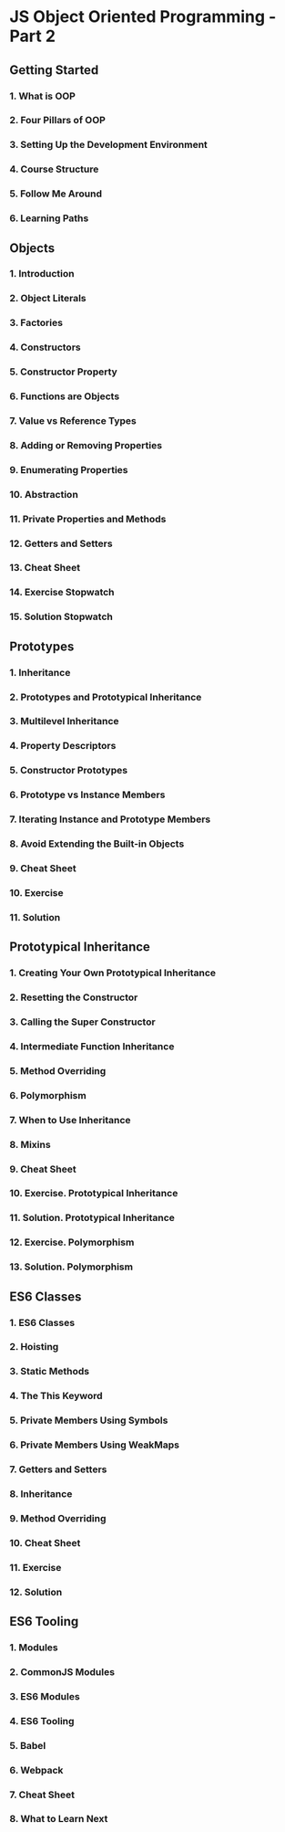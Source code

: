 # JS Object Oriented Programming - Part 2

## Getting Started
### 1. What is OOP
### 2. Four Pillars of OOP
### 3. Setting Up the Development Environment
### 4. Course Structure
### 5. Follow Me Around
### 6. Learning Paths

## Objects
### 1. Introduction
### 2. Object Literals
### 3. Factories
### 4. Constructors
### 5. Constructor Property
### 6. Functions are Objects
### 7. Value vs Reference Types
### 8. Adding or Removing Properties
### 9. Enumerating Properties
### 10. Abstraction
### 11. Private Properties and Methods
### 12. Getters and Setters
### 13. Cheat Sheet
### 14. Exercise Stopwatch
### 15. Solution Stopwatch

## Prototypes
### 1. Inheritance
### 2. Prototypes and Prototypical Inheritance
### 3. Multilevel Inheritance
### 4. Property Descriptors
### 5. Constructor Prototypes
### 6. Prototype vs Instance Members
### 7. Iterating Instance and Prototype Members
### 8. Avoid Extending the Built-in Objects
### 9. Cheat Sheet
### 10. Exercise
### 11. Solution

## Prototypical Inheritance
### 1. Creating Your Own Prototypical Inheritance
### 2. Resetting the Constructor
### 3. Calling the Super Constructor
### 4. Intermediate Function Inheritance
### 5. Method Overriding
### 6. Polymorphism
### 7. When to Use Inheritance
### 8. Mixins
### 9. Cheat Sheet
### 10. Exercise. Prototypical Inheritance
### 11. Solution. Prototypical Inheritance
### 12. Exercise. Polymorphism
### 13. Solution. Polymorphism

## ES6 Classes
### 1. ES6 Classes
### 2. Hoisting
### 3. Static Methods
### 4. The This Keyword
### 5. Private Members Using Symbols
### 6. Private Members Using WeakMaps
### 7. Getters and Setters
### 8. Inheritance
### 9. Method Overriding
### 10. Cheat Sheet
### 11. Exercise
### 12. Solution

## ES6 Tooling
### 1. Modules
### 2. CommonJS Modules
### 3. ES6 Modules
### 4. ES6 Tooling
### 5. Babel
### 6. Webpack
### 7. Cheat Sheet
### 8. What to Learn Next

